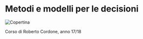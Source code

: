 # Metodi e modelli per le decisioni

![Copertina](https://github.com/LucaCappelletti94/various-notes/blob/master/Unimi/Metodi%20e%20Modelli%20per%20le%20decisioni/metodi-e-modelli.png?raw=true)

Corso di Roberto Cordone, anno 17/18

